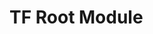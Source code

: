 <!--
SPDX-FileCopyrightText: 2025-present Stuart Ellis <stuart@stuartellis.name>

SPDX-License-Identifier: MIT
-->

# TF Root Module
